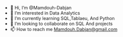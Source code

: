 - 👋 Hi, I’m @Mamdouh-Dabjan
- 👀 I’m interested in Data Analytics 
- 🌱 I’m currently learning SQL,Tablaeu, And Python
- 💞️ I’m looking to collaborate on SQL And projects
- 📫 How to reach me Mamdouh.Dabjan@gmail.com

<!---
Mamdouh-Dabjan/Mamdouh-Dabjan is a ✨ special ✨ repository because its `README.md` (this file) appears on your GitHub profile.
You can click the Preview link to take a look at your changes.
--->
